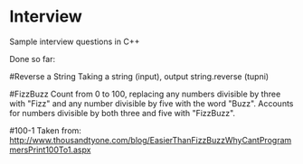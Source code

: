 # Interview
Sample interview questions in C++

Done so far:

#Reverse a String
  Taking a string (input), output string.reverse (tupni)
  
#FizzBuzz
  Count from 0 to 100, replacing any numbers divisible by three with "Fizz" and any number divisible by five
  with the word "Buzz". Accounts for numbers divisible by both three and five with "FizzBuzz".
  
#100-1
  Taken from: http://www.thousandtyone.com/blog/EasierThanFizzBuzzWhyCantProgrammersPrint100To1.aspx
